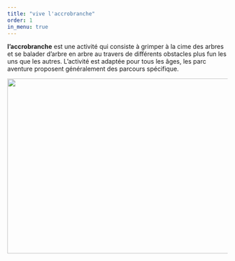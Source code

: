 ```yaml
---
title: "vive l'accrobranche"
order: 1
in_menu: true
---
```

**l’accrobranche** est une activité qui consiste à grimper à la cime des arbres et se balader d’arbre en arbre au travers de différents obstacles plus fun les uns que les autres. L’activité est adaptée pour tous les âges, les parc aventure proposent généralement des parcours spécifique.

<img src="https://th.bing.com/th/id/OIP.g7aebipyWrpJ5C-MhafzpQHaE8?rs=1&pid=ImgDetMain"
style="width:600px;height:400px;"> 
<h1 style="background-color:DodgerBlue;"> 